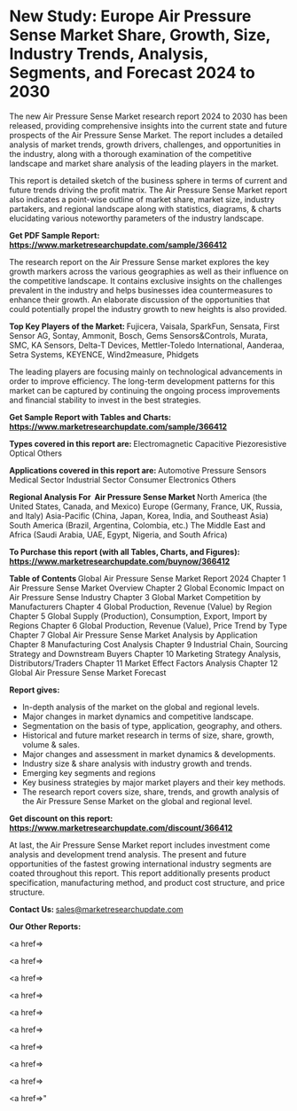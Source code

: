 # New Study: Europe Air Pressure Sense Market Share, Growth, Size, Industry Trends, Analysis, Segments, and Forecast 2024 to 2030

The new Air Pressure Sense Market research report 2024 to 2030 has been released, providing comprehensive insights into the current state and future prospects of the Air Pressure Sense Market. The report includes a detailed analysis of market trends, growth drivers, challenges, and opportunities in the industry, along with a thorough examination of the competitive landscape and market share analysis of the leading players in the market.

This report is detailed sketch of the business sphere in terms of current and future trends driving the profit matrix. The Air Pressure Sense Market report also indicates a point-wise outline of market share, market size, industry partakers, and regional landscape along with statistics, diagrams, &amp; charts elucidating various noteworthy parameters of the industry landscape.

<strong><b>Get PDF Sample Report: <a href=https://www.marketresearchupdate.com/sample/366412>https://www.marketresearchupdate.com/sample/366412</a></b></strong>

The research report on the Air Pressure Sense market explores the key growth markers across the various geographies as well as their influence on the competitive landscape. It contains exclusive insights on the challenges prevalent in the industry and helps businesses idea countermeasures to enhance their growth. An elaborate discussion of the opportunities that could potentially propel the industry growth to new heights is also provided.

<strong><b>Top Key Players of the Market:
</b></strong>Fujicera, Vaisala, SparkFun, Sensata, First Sensor AG, Sontay, Ammonit, Bosch, Gems Sensors&Controls, Murata, SMC, KA Sensors, Delta-T Devices, Mettler-Toledo International, Aanderaa, Setra Systems, KEYENCE, Wind2measure, Phidgets<strong><b>
</b></strong>

The leading players are focusing mainly on technological advancements in order to improve efficiency. The long-term development patterns for this market can be captured by continuing the ongoing process improvements and financial stability to invest in the best strategies.

<strong><b>Get Sample Report with Tables and Charts: <a href=https://www.marketresearchupdate.com/sample/366412>https://www.marketresearchupdate.com/sample/366412</a></b></strong>

<strong><b>Types covered in this report are:
</b></strong>Electromagnetic
Capacitive
Piezoresistive
Optical
Others<strong><b>
</b></strong>

<strong><b>Applications covered in this report are:
</b></strong>Automotive Pressure Sensors
Medical Sector
Industrial Sector
Consumer Electronics
Others<strong><b>
</b></strong>

<strong><b>Regional Analysis For  Air Pressure Sense Market</b></strong><strong><b>
</b></strong>North America (the United States, Canada, and Mexico)
Europe (Germany, France, UK, Russia, and Italy)
Asia-Pacific (China, Japan, Korea, India, and Southeast Asia)
South America (Brazil, Argentina, Colombia, etc.)
The Middle East and Africa (Saudi Arabia, UAE, Egypt, Nigeria, and South Africa)

<strong><b>To Purchase this report (with all Tables, Charts, and Figures): <a href=https://www.marketresearchupdate.com/buynow/366412>https://www.marketresearchupdate.com/buynow/366412</a></b></strong>

<strong><b>Table of Contents</b></strong><strong><b>
</b></strong>Global Air Pressure Sense Market Report 2024
Chapter 1 Air Pressure Sense Market Overview
Chapter 2 Global Economic Impact on Air Pressure Sense Industry
Chapter 3 Global Market Competition by Manufacturers
Chapter 4 Global Production, Revenue (Value) by Region
Chapter 5 Global Supply (Production), Consumption, Export, Import by Regions
Chapter 6 Global Production, Revenue (Value), Price Trend by Type
Chapter 7 Global Air Pressure Sense Market Analysis by Application
Chapter 8 Manufacturing Cost Analysis
Chapter 9 Industrial Chain, Sourcing Strategy and Downstream Buyers
Chapter 10 Marketing Strategy Analysis, Distributors/Traders
Chapter 11 Market Effect Factors Analysis
Chapter 12 Global Air Pressure Sense Market Forecast

<strong><b>Report gives:</b></strong>

- In-depth analysis of the market on the global and regional levels.
- Major changes in market dynamics and competitive landscape.
- Segmentation on the basis of type, application, geography, and others.
- Historical and future market research in terms of size, share, growth, volume &amp; sales.
- Major changes and assessment in market dynamics &amp; developments.
- Industry size &amp; share analysis with industry growth and trends.
- Emerging key segments and regions
- Key business strategies by major market players and their key methods.
- The research report covers size, share, trends, and growth analysis of the Air Pressure Sense Market on the global and regional level.

<strong><b>Get discount on this report: <a href=https://www.marketresearchupdate.com/discount/366412>https://www.marketresearchupdate.com/discount/366412</a></b></strong>

At last, the Air Pressure Sense Market report includes investment come analysis and development trend analysis. The present and future opportunities of the fastest growing international industry segments are coated throughout this report. This report additionally presents product specification, manufacturing method, and product cost structure, and price structure.

<strong><b>Contact Us:
</b></strong>sales@marketresearchupdate.com

<strong>Our Other Reports:</strong>

<a href=></a>

<a href=></a>

<a href=></a>

<a href=></a>

<a href=></a>

<a href=></a>

<a href=></a>

<a href=></a>

<a href=></a>

<a href=></a>"
